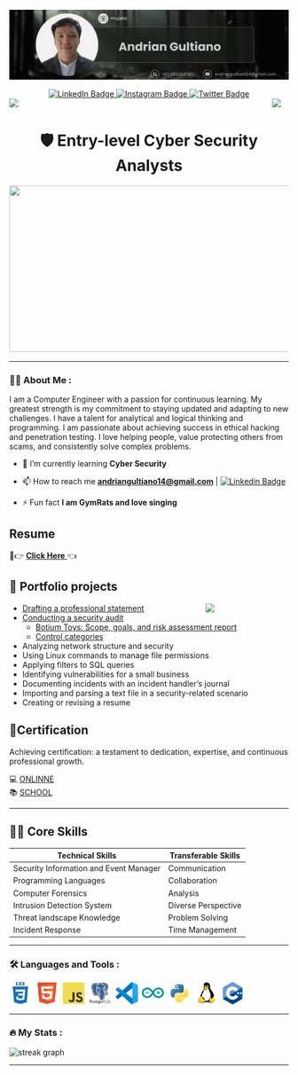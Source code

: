 
<div id="header" align="center">
  
  <img src="./Portfolio Documents/images/banner.png" alt="Andrian Gultiano"></img>
  
  <div id="badges">
  <a href="https://www.linkedin.com/in/andrian-gultiano-48027a294">
    <img src="https://img.shields.io/badge/LinkedIn-blue?style=for-the-badge&logo=linkedin&logoColor=white" alt="LinkedIn Badge"/>
  </a>
  <a href="https://www.instagram.com/mujakz/">
    <img src="https://img.shields.io/badge/Instagram-red?style=for-the-badge&logo=instagram&logoColor=white" alt="Instagram Badge"/>
  </a>
  <a href="https://www.facebook.com/mujakz/">
    <img src="https://img.shields.io/badge/Facebook-blue?style=for-the-badge&logo=Facebook&logoColor=white" alt="Twitter Badge"/>
  </a>
</div>
<img align="left" src="https://media.giphy.com/media/hvRJCLFzcasrR4ia7z/giphy.gif" width="30px"/>
<img align="right" src="https://media.giphy.com/media/hvRJCLFzcasrR4ia7z/giphy.gif" width="30px"/>



<img src="https://komarev.com/ghpvc/?username=mujakzs&style=flat-square&color=blue" alt=""/>



<h1>
 🛡️ Entry-level Cyber Security Analysts 
</h1>

<div align="center">
  <img src="https://media.tenor.com/rePDfDWO3XoAAAAd/hacking.gif" width="600" height="300"/>
</div>

</div>

---

### :man_technologist: About Me :
I am a Computer Engineer with a passion for continuous learning. My greatest strength is my commitment to staying updated and adapting to new challenges.
I have a talent for analytical and logical thinking and programming. I am passionate about achieving success in ethical hacking and penetration testing. 
I love helping people, value protecting others from scams, and consistently solve complex problems.

- 🌱 I’m currently learning **Cyber Security**

- 📫 How to reach me **andriangultiano14@gmail.com** | [![Linkedin Badge](https://img.shields.io/badge/-Gmail-orange?style=flat&logo=Gmail&logoColor=white)](https://mail.google.com/mail/u/0/#inbox?compose=new)

- ⚡ Fun fact **I am GymRats and love singing**

## Resume
📝👉 <a href="https://drive.google.com/file/d/1yLSDdr0OpqDGcLG7OBgB1zDxtJxPSzYy/view?usp=sharing">
 <b>Click Here</b> </a>👈
 

## 📁 Portfolio projects

<img align="right" src="https://th.bing.com/th/id/R.5529dca9b2b8d7de9f25e5694fcffe6e?rik=Bs06Gyx02u8Xag&riu=http%3a%2f%2f38.media.tumblr.com%2fa4b2397e42b82acc430dae0c71f2b74c%2ftumblr_n6clpfH9Xo1s96b9jo1_500.gif&ehk=cJmHZGQloTjV4MAmG9QlEFovqXjUk7J0ybisEOULRSU%3d&risl=&pid=ImgRaw&r=0" width="150px"/>

<ul>
  <li> 
    <a href="https://drive.google.com/file/d/1ty5wzlfUwj3awEbh1jtuixJR2P4n681d/view?usp=sharing"> Drafting a professional statement</a> 
  </li>
  <li> 
    <a href="https://docs.google.com/document/d/1ZSQVgG-XAbbEtSEy11EsIkSgv90m_0lFio3xYutMp9k/edit?usp=sharing"> Conducting a security audit</a> 
    <ul>
      <li> <a href="https://docs.google.com/document/d/1IqSbFMlM7GmkOzdBHF1pG7a0jj09K7AXK1gcoyetAio/edit?usp=sharing"> Botium Toys: Scope, goals, and risk assessment report</a></li>
      <li>
        <a href="https://docs.google.com/document/d/1KM0ejDbOWln5wg86kguGcVycywEHxrDxTq0cB0kYIu8/edit?usp=sharing&resourcekey=0-8xzUY0izSI5ezqT6v535jA"> Control categories</a>
      </li>
    </ul>
    
  </li>
  <li> Analyzing network structure and security </li>
  <li> Using Linux commands to manage file permissions </li>
  <li> Applying filters to SQL queries </li>
  <li> Identifying vulnerabilities for a small business </li>
  <li> Documenting incidents with an incident handler’s journal </li>
  <li> Importing and parsing a text file in a security-related scenario </li>
  <li> Creating or revising a resume </li>
</ul>


## 🥉Certification 

<p>Achieving certification: a testament to dedication, expertise, and continuous professional growth.</p>

 💻 <a href="https://drive.google.com/drive/folders/1oawB5mYCEaFsvUuMdtH6ANQmIrBSK6EC?usp=sharing">  ONLINNE</a>  
 📚 <a href="https://drive.google.com/drive/folders/1_g0Ve-011c7Hypw8q7rBdcexO9aGfRLP?usp=sharing">  SCHOOL</a>


---
## 👨‍💼 Core Skills


 <div>
   
   | Technical Skills                                       | Transferable Skills         |
|-----------------------------------------------|----------------------------|
| Security Information and Event Manager          | Communication|
| Programming Languages | Collaboration|
| Computer Forensics         | Analysis|
| Intrusion Detection System     | Diverse Perspective|
| Threat landscape Knowledge             | Problem Solving|
| Incident Response | Time Management|

 </div>

---


### :hammer_and_wrench: Languages and Tools :


<div>
 
  <img src="https://github.com/devicons/devicon/blob/master/icons/css3/css3-plain-wordmark.svg"  title="CSS3" alt="CSS" width="40" height="40"/>&nbsp;
  <img src="https://github.com/devicons/devicon/blob/master/icons/html5/html5-original.svg" title="HTML5" alt="HTML" width="40" height="40"/>&nbsp;
  <img src="https://github.com/devicons/devicon/blob/master/icons/javascript/javascript-original.svg" title="JavaScript" alt="JavaScript" width="40" height="40"/>&nbsp;
  <img src="https://github.com/devicons/devicon/blob/master/icons/postgresql/postgresql-original-wordmark.svg" title="JavaScript" alt="JavaScript" width="40" height="40"/>&nbsp;
  <img src="https://github.com/devicons/devicon/blob/master/icons/vscode/vscode-original.svg" title="JavaScript" alt="JavaScript" width="40" height="40"/>&nbsp;
  <img src="https://github.com/devicons/devicon/blob/master/icons/arduino/arduino-original.svg" title="JavaScript" alt="JavaScript" width="40" height="40"/>&nbsp;
  <img src="https://github.com/devicons/devicon/blob/master/icons/python/python-original.svg" title="JavaScript" alt="JavaScript" width="40" height="40"/>&nbsp;
  <img src="https://github.com/devicons/devicon/blob/master/icons/linux/linux-original.svg" title="JavaScript" alt="JavaScript" width="40" height="40"/>&nbsp;
    <img src="https://raw.githubusercontent.com/devicons/devicon/master/icons/cplusplus/cplusplus-original.svg" title="JavaScript" alt="JavaScript" width="40" height="40"/>&nbsp;


 ---

### :fire: My Stats :
  
<!-- [![GitHub Streak](https://streak-stats.demolab.com/?user=mujakzs&theme=dark)](https://git.io/streak-stats) -->

<!-- [![Top Langs](https://github-readme-stats.vercel.app/api/top-langs/?username=mujakzs&layout=compact&theme=vision-friendly-dark)](https://github.com/anuraghazra/github-readme-stats) -->


<img src="https://streak-stats.demolab.com?user=mujakzs&locale=en&mode=daily&theme=react&hide_border=true&border_radius=10&order=3" height="250" alt="streak graph"  />

---

